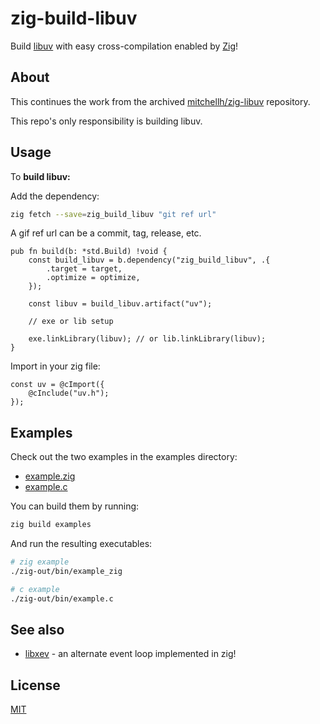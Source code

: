 # zig-build-libuv

Build [libuv](https://github.com/libuv/libuv) with easy cross-compilation enabled by [Zig](https://github.com/ziglang/zig)!

## About

This continues the work from the archived [mitchellh/zig-libuv](https://github.com/mitchellh/zig-libuv) repository.

This repo's only responsibility is building libuv.

## Usage

To **build libuv:**

Add the dependency:

```sh
zig fetch --save=zig_build_libuv "git ref url"
```

A gif ref url can be a commit, tag, release, etc.

```zig
pub fn build(b: *std.Build) !void {
    const build_libuv = b.dependency("zig_build_libuv", .{
        .target = target,
        .optimize = optimize,
    });

    const libuv = build_libuv.artifact("uv");

    // exe or lib setup

    exe.linkLibrary(libuv); // or lib.linkLibrary(libuv);
}
```

Import in your zig file:

```zig
const uv = @cImport({
    @cInclude("uv.h");
});
```

## Examples

Check out the two examples in the examples directory:

- [example.zig](./examples/example.zig)
- [example.c](./examples/example.c)

You can build them by running:

```sh
zig build examples
```

And run the resulting executables:

```sh
# zig example
./zig-out/bin/example_zig

# c example
./zig-out/bin/example.c
```

## See also
- [libxev](https://github.com/mitchellh/libxev) - an alternate event loop implemented in zig!

## License
[MIT](LICENSE)

